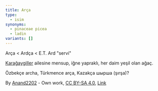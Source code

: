 ```yaml
---
title: Arça
type:
  - isim
synonyms:
  - pinaceae picea
  - ladin
variants: []
---
```

Arça < Ardça < E.T. Ard "servi"

[Karağaygiller](/sozluk/karağay) ailesine mensup, iğne yapraklı, her daim yeşil olan ağaç.

Özbekçe archa, Türkmence arça, Kazakça шырша (şırşa)?

By <a href="//commons.wikimedia.org/wiki/User:Anand2202" title="User:Anand2202">Anand2202</a> - <span class="int-own-work" lang="en">Own work</span>, <a href="https://creativecommons.org/licenses/by-sa/4.0" title="Creative Commons Attribution-Share Alike 4.0">CC BY-SA 4.0</a>, <a href="https://commons.wikimedia.org/w/index.php?curid=49814501">Link</a>
